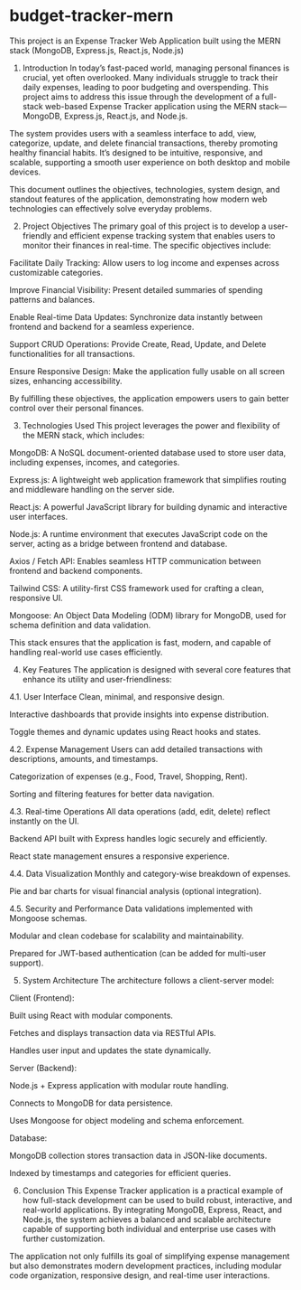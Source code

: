 # budget-tracker-mern
This project is an Expense Tracker Web Application built using the MERN stack (MongoDB, Express.js, React.js, Node.js)
1. Introduction
In today’s fast-paced world, managing personal finances is crucial, yet often overlooked. Many individuals struggle to track their daily expenses, leading to poor budgeting and overspending. This project aims to address this issue through the development of a full-stack web-based Expense Tracker application using the MERN stack—MongoDB, Express.js, React.js, and Node.js.

The system provides users with a seamless interface to add, view, categorize, update, and delete financial transactions, thereby promoting healthy financial habits. It’s designed to be intuitive, responsive, and scalable, supporting a smooth user experience on both desktop and mobile devices.

This document outlines the objectives, technologies, system design, and standout features of the application, demonstrating how modern web technologies can effectively solve everyday problems.

2. Project Objectives
The primary goal of this project is to develop a user-friendly and efficient expense tracking system that enables users to monitor their finances in real-time. The specific objectives include:

Facilitate Daily Tracking: Allow users to log income and expenses across customizable categories.

Improve Financial Visibility: Present detailed summaries of spending patterns and balances.

Enable Real-time Data Updates: Synchronize data instantly between frontend and backend for a seamless experience.

Support CRUD Operations: Provide Create, Read, Update, and Delete functionalities for all transactions.

Ensure Responsive Design: Make the application fully usable on all screen sizes, enhancing accessibility.

By fulfilling these objectives, the application empowers users to gain better control over their personal finances.

3. Technologies Used
This project leverages the power and flexibility of the MERN stack, which includes:

MongoDB: A NoSQL document-oriented database used to store user data, including expenses, incomes, and categories.

Express.js: A lightweight web application framework that simplifies routing and middleware handling on the server side.

React.js: A powerful JavaScript library for building dynamic and interactive user interfaces.

Node.js: A runtime environment that executes JavaScript code on the server, acting as a bridge between frontend and database.

Axios / Fetch API: Enables seamless HTTP communication between frontend and backend components.

Tailwind CSS: A utility-first CSS framework used for crafting a clean, responsive UI.

Mongoose: An Object Data Modeling (ODM) library for MongoDB, used for schema definition and data validation.

This stack ensures that the application is fast, modern, and capable of handling real-world use cases efficiently.

4. Key Features
The application is designed with several core features that enhance its utility and user-friendliness:

4.1. User Interface
Clean, minimal, and responsive design.

Interactive dashboards that provide insights into expense distribution.

Toggle themes and dynamic updates using React hooks and states.

4.2. Expense Management
Users can add detailed transactions with descriptions, amounts, and timestamps.

Categorization of expenses (e.g., Food, Travel, Shopping, Rent).

Sorting and filtering features for better data navigation.

4.3. Real-time Operations
All data operations (add, edit, delete) reflect instantly on the UI.

Backend API built with Express handles logic securely and efficiently.

React state management ensures a responsive experience.

4.4. Data Visualization
Monthly and category-wise breakdown of expenses.

Pie and bar charts for visual financial analysis (optional integration).

4.5. Security and Performance
Data validations implemented with Mongoose schemas.

Modular and clean codebase for scalability and maintainability.

Prepared for JWT-based authentication (can be added for multi-user support).

5. System Architecture
The architecture follows a client-server model:

Client (Frontend):

Built using React with modular components.

Fetches and displays transaction data via RESTful APIs.

Handles user input and updates the state dynamically.

Server (Backend):

Node.js + Express application with modular route handling.

Connects to MongoDB for data persistence.

Uses Mongoose for object modeling and schema enforcement.

Database:

MongoDB collection stores transaction data in JSON-like documents.

Indexed by timestamps and categories for efficient queries.

6. Conclusion
This Expense Tracker application is a practical example of how full-stack development can be used to build robust, interactive, and real-world applications. By integrating MongoDB, Express, React, and Node.js, the system achieves a balanced and scalable architecture capable of supporting both individual and enterprise use cases with further customization.

The application not only fulfills its goal of simplifying expense management but also demonstrates modern development practices, including modular code organization, responsive design, and real-time user interactions.

